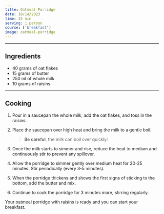```yaml
---
title: Oatmeal Porridge
date: 10/14/2023
time: 35 min
serving: 1 person
course: ['breakfast']
image: oatmeal-porridge
---
```


---

## Ingredients

- 40 grams of oat flakes
- 15 grams of butter
- 250 ml of whole milk
- 10 grams of raisins

---

## Cooking

1. Pour in a saucepan the whole milk, add the oat flakes, and toss in the raisins.

2. Place the saucepan over high heat and bring the milk to a gentle boil.

   > **Be careful**, the milk can boil over quickly!

3. Once the milk starts to simmer and rise, reduce the heat to medium
   and continuously stir to prevent any spillover.

4. Allow the porridge to simmer gently over medium heat for 20-25 minutes.
   Stir periodically (every 3-5 minutes).

5. When the porridge thickens and shows the first signs of sticking to the bottom,
   add the butter and mix.

6. Continue to cook the porridge for 3 minutes more, stirring regularly.

Your oatmeal porridge with raisins is ready and you can start your breakfast.
